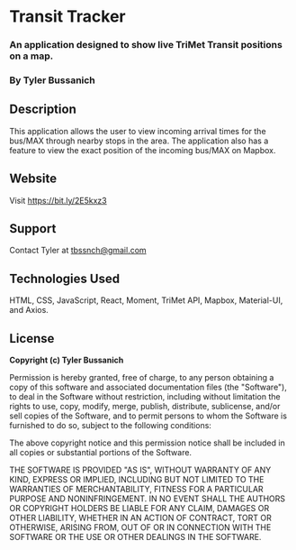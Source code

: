# Transit Tracker
### An application designed to show live TriMet Transit positions on a map.
### **By Tyler Bussanich**

## Description

This application allows the user to view incoming arrival times for the bus/MAX through nearby stops in the area. The application also has a feature to view the exact position of the incoming bus/MAX on Mapbox. 



## Website

Visit https://bit.ly/2E5kxz3

## Support

Contact Tyler at tbssnch@gmail.com

## Technologies Used

HTML, CSS, JavaScript, React, Moment, TriMet API, Mapbox, Material-UI, and Axios.

## License

**Copyright (c) Tyler Bussanich**

Permission is hereby granted, free of charge, to any person obtaining a copy
of this software and associated documentation files (the "Software"), to deal
in the Software without restriction, including without limitation the rights
to use, copy, modify, merge, publish, distribute, sublicense, and/or sell
copies of the Software, and to permit persons to whom the Software is
furnished to do so, subject to the following conditions:

The above copyright notice and this permission notice shall be included in all
copies or substantial portions of the Software.

THE SOFTWARE IS PROVIDED "AS IS", WITHOUT WARRANTY OF ANY KIND, EXPRESS OR
IMPLIED, INCLUDING BUT NOT LIMITED TO THE WARRANTIES OF MERCHANTABILITY,
FITNESS FOR A PARTICULAR PURPOSE AND NONINFRINGEMENT. IN NO EVENT SHALL THE
AUTHORS OR COPYRIGHT HOLDERS BE LIABLE FOR ANY CLAIM, DAMAGES OR OTHER
LIABILITY, WHETHER IN AN ACTION OF CONTRACT, TORT OR OTHERWISE, ARISING FROM,
OUT OF OR IN CONNECTION WITH THE SOFTWARE OR THE USE OR OTHER DEALINGS IN THE
SOFTWARE.
